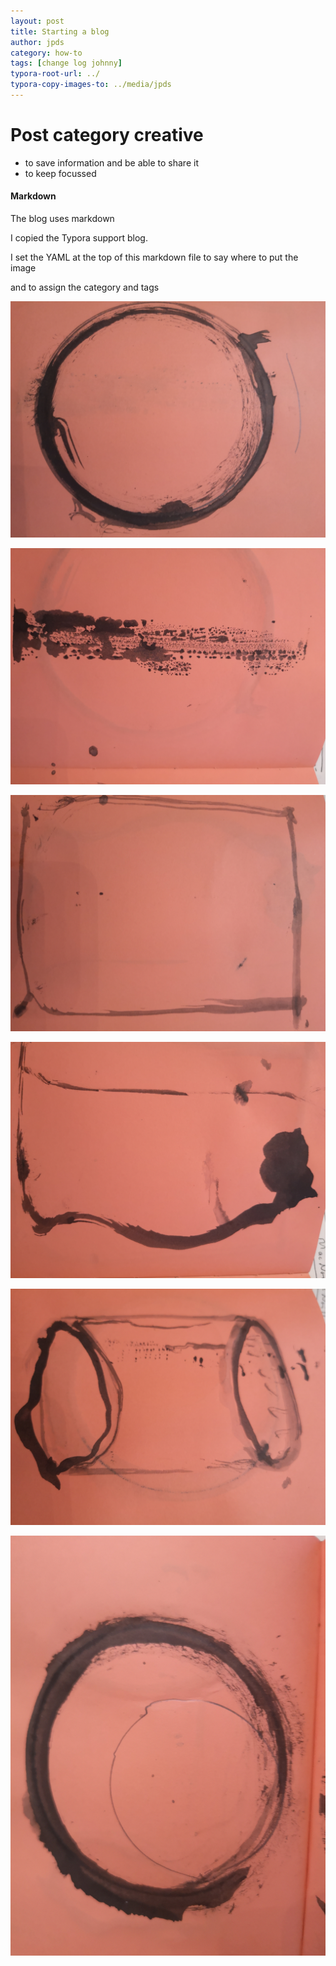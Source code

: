 ```yaml
---
layout: post
title: Starting a blog
author: jpds
category: how-to
tags: [change log johnny]
typora-root-url: ../
typora-copy-images-to: ../media/jpds
---
```


# Post category creative

- to save information and be able to share it
- to keep focussed

#### Markdown

The blog uses markdown 

I copied the Typora support blog.

I set the YAML at the top of this markdown file to say where to put the image

and to assign the category and tags



![](/media/jpds/IMG_20200909_213912.jpg)

![IMG_20200909_213919](/media/jpds/IMG_20200909_213919.jpg)

![IMG_20200909_213923](/media/jpds/IMG_20200909_213923.jpg)

![IMG_20200909_213931](/media/jpds/IMG_20200909_213931.jpg)

![IMG_20200909_213939](/media/jpds/IMG_20200909_213939.jpg)

![IMG_20200909_213950](/media/jpds/IMG_20200909_213950.jpg)

